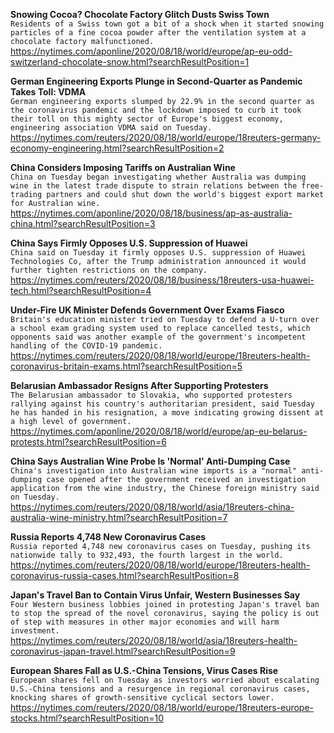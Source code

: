 **Snowing Cocoa? Chocolate Factory Glitch Dusts Swiss Town**\
`Residents of a Swiss town got a bit of a shock when it started snowing particles of a fine cocoa powder after the ventilation system at a chocolate factory malfunctioned.`\
https://nytimes.com/aponline/2020/08/18/world/europe/ap-eu-odd-switzerland-chocolate-snow.html?searchResultPosition=1

**German Engineering Exports Plunge in Second-Quarter as Pandemic Takes Toll: VDMA**\
`German engineering exports slumped by 22.9% in the second quarter as the coronavirus pandemic and the lockdown imposed to curb it took their toll on this mighty sector of Europe's biggest economy, engineering association VDMA said on Tuesday.`\
https://nytimes.com/reuters/2020/08/18/world/europe/18reuters-germany-economy-engineering.html?searchResultPosition=2

**China Considers Imposing Tariffs on Australian Wine**\
`China on Tuesday began investigating whether Australia was dumping wine in the latest trade dispute to strain relations between the free-trading partners and could shut down the world's biggest export market for Australian wine.`\
https://nytimes.com/aponline/2020/08/18/business/ap-as-australia-china.html?searchResultPosition=3

**China Says Firmly Opposes U.S. Suppression of Huawei**\
`China said on Tuesday it firmly opposes U.S. suppression of Huawei Technologies Co, after the Trump administration announced it would further tighten restrictions on the company.`\
https://nytimes.com/reuters/2020/08/18/business/18reuters-usa-huawei-tech.html?searchResultPosition=4

**Under-Fire UK Minister Defends Government Over Exams Fiasco**\
`Britain's education minister tried on Tuesday to defend a U-turn over a school exam grading system used to replace cancelled tests, which opponents said was another example of the government's incompetent handling of the COVID-19 pandemic.  `\
https://nytimes.com/reuters/2020/08/18/world/europe/18reuters-health-coronavirus-britain-exams.html?searchResultPosition=5

**Belarusian Ambassador Resigns After Supporting Protesters**\
`The Belarusian ambassador to Slovakia, who supported protesters rallying against his country's authoritarian president, said Tuesday he has handed in his resignation, a move indicating growing dissent at a high level of government. `\
https://nytimes.com/aponline/2020/08/18/world/europe/ap-eu-belarus-protests.html?searchResultPosition=6

**China Says Australian Wine Probe Is 'Normal' Anti-Dumping Case**\
`China's investigation into Australian wine imports is a "normal" anti-dumping case opened after the government received an investigation application from the wine industry, the Chinese foreign ministry said on Tuesday.`\
https://nytimes.com/reuters/2020/08/18/world/asia/18reuters-china-australia-wine-ministry.html?searchResultPosition=7

**Russia Reports 4,748 New Coronavirus Cases**\
`Russia reported 4,748 new coronavirus cases on Tuesday, pushing its nationwide tally to 932,493, the fourth largest in the world.`\
https://nytimes.com/reuters/2020/08/18/world/europe/18reuters-health-coronavirus-russia-cases.html?searchResultPosition=8

**Japan's Travel Ban to Contain Virus Unfair, Western Businesses Say**\
`Four Western business lobbies joined in protesting Japan's travel ban to stop the spread of the novel coronavirus, saying the policy is out of step with measures in other major economies and will harm investment.`\
https://nytimes.com/reuters/2020/08/18/world/asia/18reuters-health-coronavirus-japan-travel.html?searchResultPosition=9

**European Shares Fall as U.S.-China Tensions, Virus Cases Rise**\
`European shares fell on Tuesday as investors worried about escalating U.S.-China tensions and a resurgence in regional coronavirus cases, knocking shares of growth-sensitive cyclical sectors lower. `\
https://nytimes.com/reuters/2020/08/18/world/europe/18reuters-europe-stocks.html?searchResultPosition=10

